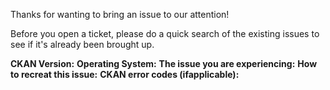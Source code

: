 Thanks for wanting to bring an issue to our attention!

Before you open a ticket, please do a quick search of the existing issues to see if it's already been brought up.

**CKAN Version:** 
**Operating System:** 
**The issue you are experiencing:** 
**How to recreat this issue:** 
**CKAN error codes (ifapplicable):** 
